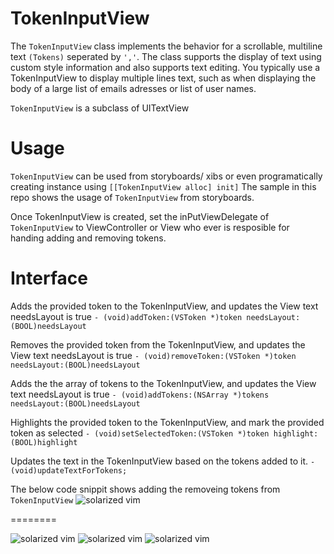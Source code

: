 # TokenInputView

The `TokenInputView` class implements the behavior for a scrollable, multiline text `(Tokens)` seperated by `','`. The class supports the display of text using custom style information and also supports text editing. You typically use a TokenInputView to display multiple lines text, such as when displaying the body of a large list of emails adresses or list of user names.

`TokenInputView` is a subclass of UITextView

Usage
========

`TokenInputView` can be used from storyboards/ xibs or even programatically creating instance using `[[TokenInputView alloc] init]`
The sample in this repo shows the usage of `TokenInputView` from storyboards.



Once TokenInputView is created, set the inPutViewDelegate of `TokenInputView` to ViewController or View who ever is resposible for handing adding and removing tokens.

Interface
========

 Adds the provided token to the TokenInputView, and updates the View text needsLayout is true
`- (void)addToken:(VSToken *)token needsLayout:(BOOL)needsLayout`

 Removes the provided token from the TokenInputView, and updates the View text needsLayout is true
`- (void)removeToken:(VSToken *)token needsLayout:(BOOL)needsLayout`


 Adds the the array of tokens to the TokenInputView, and updates the View text needsLayout is true
`- (void)addTokens:(NSArray *)tokens needsLayout:(BOOL)needsLayout`

Highlights the provided token to the TokenInputView, and mark the provided token as selected 
`- (void)setSelectedToken:(VSToken *)token highlight:(BOOL)highlight`

Updates the text in the TokenInputView based on the tokens added to it.
`- (void)updateTextForTokens;`

The below code snippit shows adding the removeing tokens from `TokenInputView`
![solarized vim](http://i.imgur.com/WCyWXXo.png)

========

![solarized vim](http://i.imgur.com/JgDnF1N.png)
![solarized vim](http://i.imgur.com/qfJIcIg.png)
![solarized vim](http://i.imgur.com/jtWx5gs.png)
